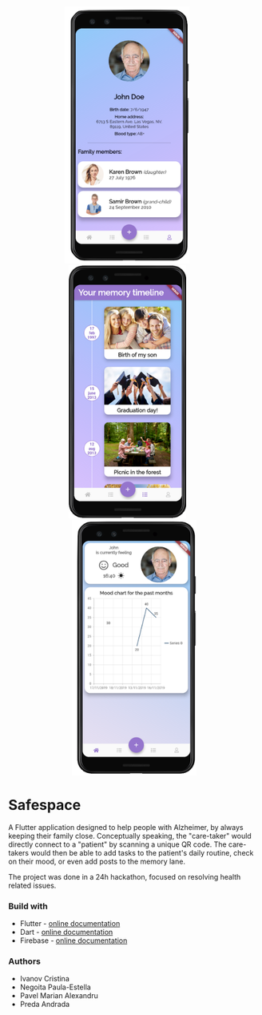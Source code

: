 <p align="center">
  <img width="250" src="/images/profile-family.png">&nbsp;&nbsp;&nbsp;&nbsp;&nbsp;&nbsp;&nbsp;<img width="235" src="/images/memory-lane.png">&nbsp;&nbsp;&nbsp;&nbsp;&nbsp;&nbsp;&nbsp;<img width="250" src="/images/profile.png">
</p>

# Safespace
A Flutter application designed to help people with Alzheimer, by always keeping their family close. Conceptually speaking, the "care-taker" would directly connect to a "patient" by scanning a unique QR code. The care-takers would then be able to add tasks to the patient's daily routine, check on their mood, or even add posts to the memory lane.

The project was done in a 24h hackathon, focused on resolving health related issues.

### Build with
* Flutter - [online documentation](https://flutter.dev/docs)
* Dart - [online documentation](https://dart.dev/guides)
* Firebase - [online documentation](https://firebase.google.com/docs)

### Authors
* Ivanov Cristina
* Negoita Paula-Estella
* Pavel Marian Alexandru
* Preda Andrada


